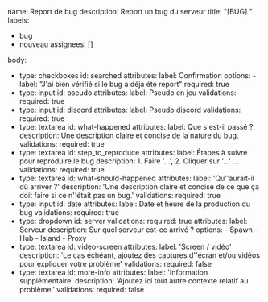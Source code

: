name: Report de bug
description: Report un bug du serveur
title: "[BUG] "
labels: 
  - bug
  - nouveau
assignees: []

body:
  - type: checkboxes
    id: searched
    attributes:
      label: Confirmation
      options:
        - label: "J'ai bien vérifié si le bug a déjà été report"
          required: true
  - type: input
    id: pseudo
    attributes:
      label: Pseudo en jeu
    validations:
      required: true
  - type: input
    id: discord
    attributes:
      label: Pseudo discord
    validations:
      required: true
  - type: textarea
    id: what-happened
    attributes:
      label: Que s'est-il passé ?
      description: Une description claire et concise de la nature du bug.
    validations:
      required: true
  - type: textarea
    id: step_to_reproduce
    attributes:
      label: Étapes à suivre pour reproduire le bug
      description: 1. Faire '...', 2. Cliquer sur '...' ...
    validations:
      required: true
  - type: textarea
    id: what-should-happened
    attributes:
      label: 'Qu''aurait-il dû arriver ?'
      description: 'Une description claire et concise de ce que ça doit faire si ce n''était pas un bug.'
    validations:
      required: true
  - type: input
    id: date
    attributes:
      label: Date et heure de la production du bug
    validations:
      required: true
  - type: dropdown
    id: server
    validations:
      required: true
    attributes:
      label: Serveur
      description: Sur quel serveur est-ce arrivé ?
      options:
        - Spawn
        - Hub
        - Island
        - Proxy
  - type: textarea
    id: video-screen
    attributes:
      label: 'Screen / vidéo'
      description: 'Le cas échéant, ajoutez des captures d''écran et/ou vidéos pour expliquer votre problème'
    validations:
      required: false  
  - type: textarea
    id: more-info
    attributes:
      label: 'Information supplémentaire'
      description: 'Ajoutez ici tout autre contexte relatif au problème.'
    validations:
      required: false      
